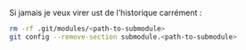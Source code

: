 Si jamais je veux virer ust de l'historique carrément : 

```bash
rm -rf .git/modules/<path-to-submodule>
git config --remove-section submodule.<path-to-submodule>
```